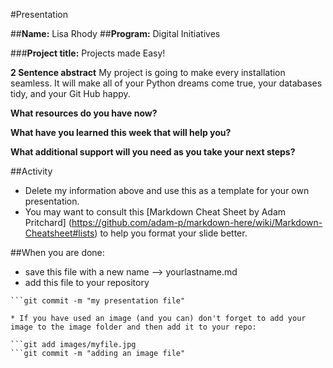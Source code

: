 #Presentation

##**Name:** Lisa Rhody
##**Program:** Digital Initiatives

###**Project title:** Projects made Easy!

**2 Sentence abstract**
My project is going to make every installation seamless. It will make all of your Python dreams come true, your databases tidy, and your Git Hub happy. 

**What resources do you have now?**


**What have you learned this week that will help you?**

**What additional support will you need as you take your next steps?**



##Activity
* Delete my information above and use this as a template for your own presentation. 
* You may want to consult this [Markdown Cheat Sheet by Adam Pritchard] (https://github.com/adam-p/markdown-here/wiki/Markdown-Cheatsheet#lists) to help you format your slide better. 

##When you are done:
* save this file with a new name --> yourlastname.md
* add this file to your repository 

```git add yourlastname.md
```git commit -m "my presentation file"

* If you have used an image (and you can) don't forget to add your image to the image folder and then add it to your repo: 

```git add images/myfile.jpg
```git commit -m "adding an image file"



